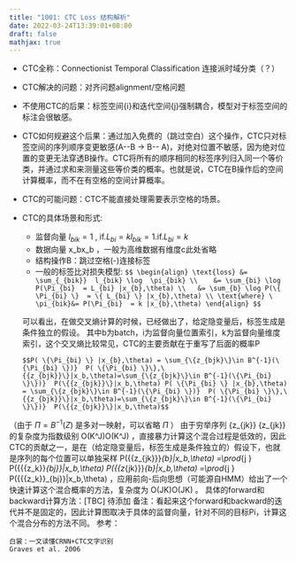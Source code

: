 ```yaml
---
title: "1001: CTC Loss 结构解析"
date: 2022-03-24T13:39:01+08:00
draft: false
mathjax: true
---
```



- CTC全称：Connectionist Temporal Classification 连接派时域分类（？）
- CTC解决的问题：对齐问题alignment/空格问题
- 不使用CTC的后果：标签空间{i}和迭代空间{j}强制耦合，模型对于标签空间的标注会很敏感。
- CTC如何规避这个后果：通过加入免费的（跳过空白）这个操作，CTC只对标签空间的序列顺序变更敏感(A--B -> B-- A)，对绝对位置不敏感，因为绝对位置的变更无法穿透B操作。CTC将所有的顺序相同的标签序列归入同一个等价类，并通过求和来测量这些等价类的概率。也就是说，CTC在B操作后的空间计算概率，而不在有空格的空间计算概率。
- CTC的可能问题：CTC不能直接处理需要表示空格的场景。
- CTC的具体场景和形式:
  - 监督向量 $l_{bik}=1$ , $\text{if}. L_{bi} = k   l_{bik}=1 . \text{if}. L_{bi} = k$
  - 数据向量 x_bx_b ，一般为高维数据有维度c此处省略
  - 结构操作B：跳过空格(-)连接标签
  - 一般的标签比对损失模型: `$$
\begin{align}
  \text{loss} &=  \sum_{_{bik}}  l_{bik} \log  \pi_{bik} \\   
  &= \sum_{bi} \log P(\Pi_{bi}  = L_{bi} |x_{b},\theta) \\  
  &= \sum_{b} \log P(\{ \Pi_{bi} \}  = \{ L_{bi} \} |x_{b},\theta) \\
  \text{where} \ \pi_{bik}&= P(\Pi_{bi}  = k |x_{b},\theta)
  \end{align}
  $$`

  可以看出，在做交叉熵计算的时候，已经做出了，给定隐变量后，标签生成是条件独立的假设。
  其中b为batch，i为监督向量位置索引，k为监督向量维度索引，这个交叉熵比较常见，CTC的主要贡献在于重写了后面的概率P

  `$$P( \{\Pi_{bi} \} |x_{b},\theta) = \sum_{\{z_{bjk}\}\in B^{-1}(\{\Pi_{bi} \})}  P( \{\Pi_{bi} \}\},\{{z_{bjk}}\}|x_b,\theta)=\sum_{\{z_{bjk}\}\in B^{-1}(\{\Pi_{bi} \}\})}  P(\{{z_{bjk}}\}|x_b,\theta) P( \{\Pi_{bi} \} |x_{b},\theta) = \sum_{\{z_{bjk}\}\in B^{-1}(\{\Pi_{bi} \})}  P( \{\Pi_{bi} \}\},\{{z_{bjk}}\}|x_b,\theta)=\sum_{\{z_{bjk}\}\in B^{-1}(\{\Pi_{bi} \}\})}  P(\{{z_{bjk}}\}|x_b,\theta)$$`

（由于 $\Pi = B^{-1}(Z)$ 是多对一映射，可以省略 $\Pi$ ）
由于穷举序列 \{z_{jk}\}   \{z_{jk}\}   的复杂度为指数级别 O(K^J)O(K^J) ，直接暴力计算这个混合过程是低效的，因此CTC的贡献之一，是在（给定隐变量后，标签生成是条件独立的）假设下，也就是序列的每个位置可以单独采样 P(\{{z_{jk}}\}_{b}|x_b,\theta) =\prod_{j }  P({\{{z_k}\}_{bj}}|x_b,\theta) P(\{{z_{jk}}\}_{b}|x_b,\theta) =\prod_{j }  P({\{{z_k}\}_{bj}}|x_b,\theta)  ，应用前向-后向思想（可能源自HMM）给出了一个快速计算这个混合概率的方法，复杂度为 O(JK)O(JK) 。
具体的forward和backward计算方法：[TBC] 待添加
备注：看起来这个forward和backward的迭代并不是固定的，因此计算图取决于具体的监督向量，针对不同的目标Pi，计算这个混合分布的方法不同。
参考：

    白裳：一文读懂CRNN+CTC文字识别
    Graves et al. 2006
